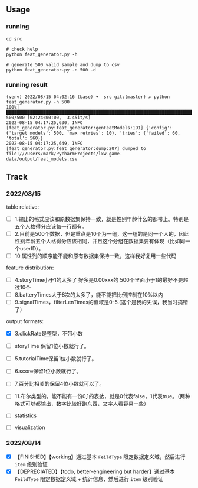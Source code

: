 ## Usage

### running

```shell
cd src

# check help
python feat_generator.py -h

# generate 500 valid sample and dump to csv
python feat_generator.py -n 500 -d
```

### running result

```text
(venv) 2022/08/15 04:02:16 (base) ➜  src git:(master) ✗ python feat_generator.py -n 500
100%|█████████████████████████████████████████████████████████████████████████████████████████████████████████████████████████████████████████████████████████████████████████████████| 500/500 [02:24<00:00,  3.45it/s]
2022-08-15 04:17:25,630, INFO     [feat_generator.py:feat_generator:genFeatModels:191] {'config': {'target models': 500, 'max retries': 10}, 'tries': {'failed': 60, 'total': 560}}
2022-08-15 04:17:25,649, INFO     [feat_generator.py:feat_generator:dump:207] dumped to file:///Users/mark/PycharmProjects/lxw-game-data/output/feat_models.csv
```

## Track

### 2022/08/15

table relative:
- [ ] 1.输出的格式应该和原数据集保持一致，就是性别年龄什么的都带上。特别是五个人格得分应该每一行都有。
- [ ] 2.目前是500个数据，但是重点是10个为一组，这一组的是同一个人的，因此性别年龄五个人格得分应该相同，并且这个分组在数据集要有体现（比如同一个userID）。
- [ ] 10.属性列的顺序能不能和原有数据集保持一致，这样我好复用一些代码

feature distribution:
- [ ] 4.storyTime小于1的太多了 好多是0.00xxx的 500个里面小于1的最好不要超过10个
- [ ] 8.batteryTimes大于8次的太多了，能不能把比例控制在10%以内
- [ ] 9.signalTimes，filterLenTimes的值域是0-5.(这个是我的失误，我当时搞错了)

output formats:
- [x] 3.clickRate是整型，不带小数
- [ ] storyTime 保留1位小数就行了。
- [ ] 5.tutorialTime保留1位小数就行了。
- [ ] 6.score保留1位小数就行了。
- [ ] 7.百分比相关的保留4位小数就可以了。
- [ ] 11.布尔类型的，能不能有一份0,1的表达，就是0代表false，1代表true。（两种格式可以都输出，数字比较好跑东西，文字人看容易一些）


- [ ] statistics
- [ ] visualization

### 2022/08/14

- [x] 【FINISHED】【working】通过基本 `FeildType` 限定数据定义域，然后进行 `item` 级别验证
- [x] 【DEPRECIATED】【todo, better-engineering but harder】通过基本 `FeildType` 限定数据定义域 + 统计信息，然后进行 `item` 级别验证
